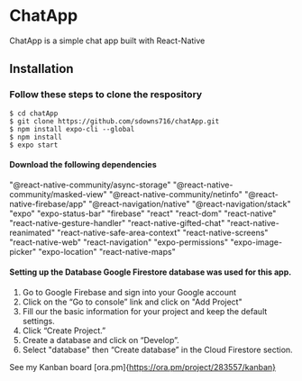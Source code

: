 # ChatApp
   ChatApp is a simple chat app built with React-Native

## Installation

### Follow these steps to clone the respository


```$ mkdir chatApp
$ cd chatApp
$ git clone https://github.com/sdowns716/chatApp.git
$ npm install expo-cli --global
$ npm install 
$ expo start 
```

#### Download the following dependencies

"@react-native-community/async-storage"
    "@react-native-community/masked-view"
    "@react-native-community/netinfo"
    "@react-native-firebase/app"
    "@react-navigation/native"
    "@react-navigation/stack"
    "expo"
    "expo-status-bar"
    "firebase"
    "react"
    "react-dom"
    "react-native"
    "react-native-gesture-handler"
    "react-native-gifted-chat"
    "react-native-reanimated"
    "react-native-safe-area-context"
    "react-native-screens"
    "react-native-web"
    "react-navigation"
    "expo-permissions"
    "expo-image-picker"
    "expo-location"
    "react-native-maps"

#### Setting up the Database Google Firestore database was used for this app.

1.  Go to Google Firebase and sign into your Google account
2.  Click on the “Go to console” link and click on "Add Project"
3.  Fill our the basic information for your project and keep the default settings.
4.  Click “Create Project.”
5.  Create a database and click on “Develop”.
6.  Select "database" then “Create database” in the Cloud Firestore section.


See my Kanban board [ora.pm]{https://ora.pm/project/283557/kanban}